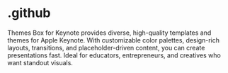 # .github
Themes Box for Keynote provides diverse, high-quality templates and themes for Apple Keynote. With customizable color palettes, design-rich layouts, transitions, and placeholder-driven content, you can create presentations fast. Ideal for educators, entrepreneurs, and creatives who want standout visuals.  
